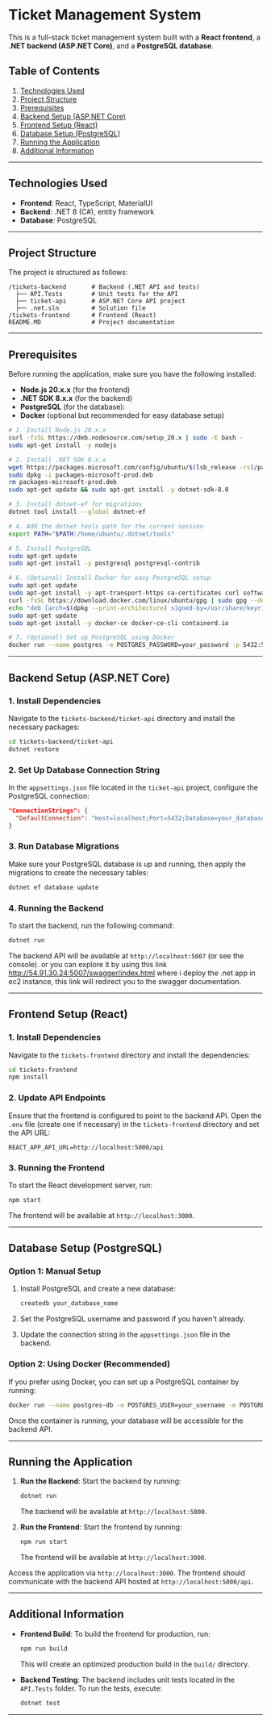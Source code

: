 
# Ticket Management System

This is a full-stack ticket management system built with a **React frontend**, a **.NET backend (ASP.NET Core)**, and a **PostgreSQL database**.

## Table of Contents
1. [Technologies Used](#technologies-used)
2. [Project Structure](#project-structure)
3. [Prerequisites](#prerequisites)
4. [Backend Setup (ASP.NET Core)](#backend-setup-aspnet-core)
5. [Frontend Setup (React)](#frontend-setup-react)
6. [Database Setup (PostgreSQL)](#database-setup-postgresql)
7. [Running the Application](#running-the-application)
8. [Additional Information](#additional-information)

---

## Technologies Used

- **Frontend**: React, TypeScript, MaterialUI
- **Backend**: .NET 8 (C#), entity framework
- **Database**: PostgreSQL

---

## Project Structure

The project is structured as follows:

```
/tickets-backend       # Backend (.NET API and tests)
  ├── API.Tests        # Unit tests for the API
  ├── ticket-api       # ASP.NET Core API project
  ├── .net.sln         # Solution file
/tickets-frontend      # Frontend (React)
README.MD              # Project documentation
```

---

## Prerequisites

Before running the application, make sure you have the following installed:

- **Node.js 20.x.x** (for the frontend)
- **.NET SDK 8.x.x** (for the backend)
- **PostgreSQL** (for the database): 
- **Docker** (optional but recommended for easy database setup)

```bash
# 1. Install Node.js 20.x.x
curl -fsSL https://deb.nodesource.com/setup_20.x | sudo -E bash -
sudo apt-get install -y nodejs

# 2. Install .NET SDK 8.x.x
wget https://packages.microsoft.com/config/ubuntu/$(lsb_release -rs)/packages-microsoft-prod.deb -O packages-microsoft-prod.deb
sudo dpkg -i packages-microsoft-prod.deb
rm packages-microsoft-prod.deb
sudo apt-get update && sudo apt-get install -y dotnet-sdk-8.0

# 3. Install dotnet-ef for migrations
dotnet tool install --global dotnet-ef

# 4. Add the dotnet tools path for the current session
export PATH="$PATH:/home/ubuntu/.dotnet/tools"

# 5. Install PostgreSQL
sudo apt-get update
sudo apt-get install -y postgresql postgresql-contrib

# 6. (Optional) Install Docker for easy PostgreSQL setup
sudo apt-get update
sudo apt-get install -y apt-transport-https ca-certificates curl software-properties-common
curl -fsSL https://download.docker.com/linux/ubuntu/gpg | sudo gpg --dearmor -o /usr/share/keyrings/docker-archive-keyring.gpg
echo "deb [arch=$(dpkg --print-architecture) signed-by=/usr/share/keyrings/docker-archive-keyring.gpg] https://download.docker.com/linux/ubuntu $(lsb_release -cs) stable" | sudo tee /etc/apt/sources.list.d/docker.list > /dev/null
sudo apt-get update
sudo apt-get install -y docker-ce docker-ce-cli containerd.io

# 7. (Optional) Set up PostgreSQL using Docker
docker run --name postgres -e POSTGRES_PASSWORD=your_password -p 5432:5432 -d postgres

```
---

## Backend Setup (ASP.NET Core)

### 1. Install Dependencies
Navigate to the `tickets-backend/ticket-api` directory and install the necessary packages:

```bash
cd tickets-backend/ticket-api
dotnet restore
```

### 2. Set Up Database Connection String
In the `appsettings.json` file located in the `ticket-api` project, configure the PostgreSQL connection:

```json
"ConnectionStrings": {
  "DefaultConnection": "Host=localhost;Port=5432;Database=your_database_name;Username=your_username;Password=your_password"
}
```

### 3. Run Database Migrations
Make sure your PostgreSQL database is up and running, then apply the migrations to create the necessary tables:

```bash
dotnet ef database update
```

### 4. Running the Backend
To start the backend, run the following command:

```bash
dotnet run
```

The backend API will be available at `http://localhost:5007` (or see the console).
or you can explore it by using this link http://54.91.30.24:5007/swagger/index.html where i deploy the .net app in ec2 instance, this link will redirect you to the swagger documentation.

---

## Frontend Setup (React)

### 1. Install Dependencies
Navigate to the `tickets-frontend` directory and install the dependencies:

```bash
cd tickets-frontend
npm install
```

### 2. Update API Endpoints
Ensure that the frontend is configured to point to the backend API. Open the `.env` file (create one if necessary) in the `tickets-frontend` directory and set the API URL:

```env
REACT_APP_API_URL=http://localhost:5000/api
```

### 3. Running the Frontend
To start the React development server, run:

```bash
npm start
```

The frontend will be available at `http://localhost:3000`.

---

## Database Setup (PostgreSQL)

### Option 1: Manual Setup
1. Install PostgreSQL and create a new database:

   ```bash
   createdb your_database_name
   ```

2. Set the PostgreSQL username and password if you haven't already.

3. Update the connection string in the `appsettings.json` file in the backend.

### Option 2: Using Docker (Recommended)
If you prefer using Docker, you can set up a PostgreSQL container by running:

```bash
docker run --name postgres-db -e POSTGRES_USER=your_username -e POSTGRES_PASSWORD=your_password -e POSTGRES_DB=your_database_name -p 5432:5432 -d postgres
```

Once the container is running, your database will be accessible for the backend API.

---

## Running the Application

1. **Run the Backend**: Start the backend by running:

   ```bash
   dotnet run
   ```

   The backend will be available at `http://localhost:5000`.

2. **Run the Frontend**: Start the frontend by running:

   ```bash
   npm run start
   ```

   The frontend will be available at `http://localhost:3000`.

Access the application via `http://localhost:3000`. The frontend should communicate with the backend API hosted at `http://localhost:5000/api`.

---

## Additional Information

- **Frontend Build**: To build the frontend for production, run:

  ```bash
  npm run build
  ```

  This will create an optimized production build in the `build/` directory.

- **Backend Testing**: The backend includes unit tests located in the `API.Tests` folder. To run the tests, execute:

  ```bash
  dotnet test
  ```

---
